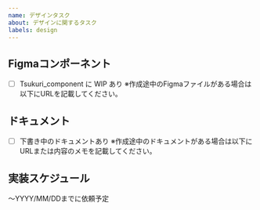 ```yaml
---
name: デザインタスク
about: デザインに関するタスク
labels: design
---
```


## Figmaコンポーネント

- [ ] Tsukuri_component に WIP あり
      ※作成途中のFigmaファイルがある場合は以下にURLを記載してください。

## ドキュメント

- [ ] 下書き中のドキュメントあり
      ※作成途中のドキュメントがある場合は以下にURLまたは内容のメモを記載してください。

## 実装スケジュール

〜YYYY/MM/DDまでに依頼予定
